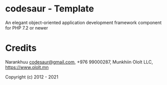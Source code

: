 # codesaur - Template
An elegant object-oriented application development framework component for PHP 7.2 or newer

# Credits
Narankhuu <codesaur@gmail.com>, +976 99000287, Munkhiin Ololt LLC, https://www.ololt.mn

Copyright (c) 2012 - 2021
